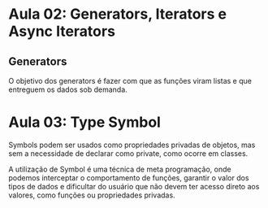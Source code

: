 # Aula 02: Generators, Iterators e Async Iterators

## Generators

O objetivo dos generators é fazer com que as funções viram listas e que entreguem os dados sob demanda.

# Aula 03: Type Symbol

Symbols podem ser usados como propriedades privadas de objetos, mas sem a necessidade de declarar como private, como ocorre em classes.

A utilização de Symbol é uma técnica de meta programação, onde podemos interceptar o comportamento de funções, garantir o valor dos tipos de dados e dificultar do usuário que não devem ter acesso direto aos valores, como funções ou propriedades privadas.
